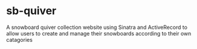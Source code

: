 # sb-quiver
A snowboard quiver collection website using Sinatra and ActiveRecord to allow users to create and manage their snowboards according to their own catagories
